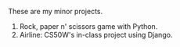 These are my minor projects.

1. Rock, paper n' scissors game with Python.
2. Airline: CS50W's in-class project using Django.
